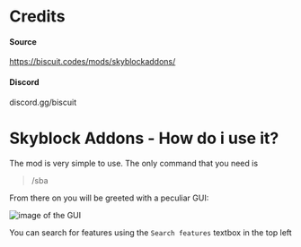 # Credits
#### Source
https://biscuit.codes/mods/skyblockaddons/
#### Discord
discord.gg/biscuit

# Skyblock Addons - How do i use it?

The mod is very simple to use. The only command that you need is 
> /sba

From there on you will be greeted with a peculiar GUI:

![image of the GUI](https://cdn.discordapp.com/attachments/789262632531525632/793097721111773224/unknown.png)

You can search for features using the ```Search features``` textbox in the top left
